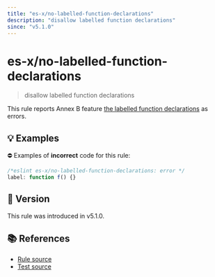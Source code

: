 ```yaml
---
title: "es-x/no-labelled-function-declarations"
description: "disallow labelled function declarations"
since: "v5.1.0"
---
```


# es-x/no-labelled-function-declarations
> disallow labelled function declarations

This rule reports Annex B feature [the labelled function declarations](https://tc39.es/ecma262/multipage/additional-ecmascript-features-for-web-browsers.html#sec-labelled-function-declarations) as errors.

## 💡 Examples

⛔ Examples of **incorrect** code for this rule:

<eslint-playground type="bad" source-type="script">

```js
/*eslint es-x/no-labelled-function-declarations: error */
label: function f() {}
```

</eslint-playground>

## 🚀 Version

This rule was introduced in v5.1.0.

## 📚 References

- [Rule source](https://github.com/ota-meshi/eslint-plugin-es-x/blob/master/lib/rules/no-labelled-function-declarations.js)
- [Test source](https://github.com/ota-meshi/eslint-plugin-es-x/blob/master/tests/lib/rules/no-labelled-function-declarations.js)
